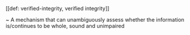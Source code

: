[[def: verified-integrity, verified integrity]]

~ A mechanism that can unambiguously assess whether the information is/continues to be whole, sound and unimpaired

